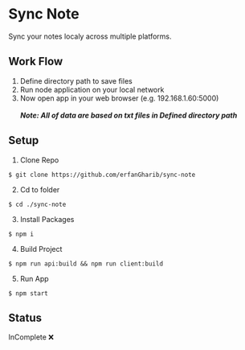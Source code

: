 # Sync Note
Sync your notes localy across multiple platforms.

## Work Flow
1. Define directory path to save files
2. Run node application on your local network
3. Now open app in your web browser (e.g. 192.168.1.60:5000)<br><br>
<i>**Note: All of data are based on txt files in Defined directory path**</i>

## Setup
1. Clone Repo
```
$ git clone https://github.com/erfanGharib/sync-note
```
2. Cd to folder
```
$ cd ./sync-note
```
3. Install Packages
```
$ npm i 
```
4. Build Project
```
$ npm run api:build && npm run client:build
```
5. Run App
```
$ npm start
```

## Status
InComplete ❌